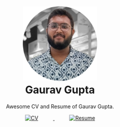 <h1 align="center">
    <img alt="GG" src="https://github.com/airwarriorg91/Awesome-CV/raw/master/gaurav-circle.jpg" width="200px" height="200px" />
  <br />
  Gaurav Gupta
</h1>

<p align="center">
  Awesome CV and Resume of Gaurav Gupta.
</p>

<p align="center">
  <a href="cv.pdf">
    <img src="https://img.shields.io/badge/Curriculum%20Vitae-C7EAE4" alt="CV" height="30" style="margin-right: 40px;">
  </a>

  <a href="resume.pdf">
    <img src="https://img.shields.io/badge/Resume-EF2D5E" alt="Resume" height="30" style="margin-left: 40px;">
  </a>
</p>